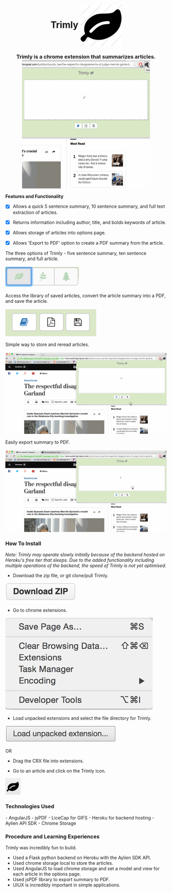 <h1 align="center">
Trimly  <img align="center" src="https://raw.githubusercontent.com/k--chow/Trimly/master/icons/trimly128.png"/>
</h1>


<h3 align="center">
Trimly is a chrome extension that summarizes articles. 
<br>
<img width="400" height="400" align="center" src="https://raw.githubusercontent.com/k--chow/Trimly/master/icons/trimly1.gif"/>
</h3>


<b>Features and Functionality</b>
<br>

- [x] Allows a quick 5 sentence summary, 10 sentence summary, and full text extraction of articles.
- [x] Returns information including author, title, and bolds keywords of article.
- [x] Allows storage of articles into options page.
- [x] Allows 'Export to PDF' option to create a PDF summary from the article.


The three options of Trimly - five sentence summary, 
ten sentence summary, and full article. <br><br>
<img src="https://raw.githubusercontent.com/k--chow/Trimly/master/icons/topbuttons.png"/>

Access the library of saved articles, convert the article summary into a PDF, and save the article.<br><br>
<img src="https://raw.githubusercontent.com/k--chow/Trimly/master/icons/bottombuttons.png"/>

Simple way to store and reread articles. <br><br>
<img src="https://raw.githubusercontent.com/k--chow/Trimly/master/icons/trimly2.gif"/>

Easily export summary to PDF. <br><br>
<img src="https://raw.githubusercontent.com/k--chow/Trimly/master/icons/trimly3.gif"/>


<h3>How To Install</h3>
<i>Note: Trimly may operate slowly initially because of the backend hosted on Heroku's free tier that sleeps. Due to the added functionality including multiple operations of the backend, the speed of Trimly is not yet optimised.</i>

- Download the zip file, or git clone/pull Trimly.

<a href="https://github.com/k--chow/Trimly/archive/master.zip"><img src="https://raw.githubusercontent.com/k--chow/Trimly/master/icons/downloadzip.png"/></a>

- Go to chrome extensions.

<img src="https://raw.githubusercontent.com/k--chow/Trimly/master/icons/install2.png"/>

- Load unpacked extensions and select the file directory for Trimly. 

<img src="https://raw.githubusercontent.com/k--chow/Trimly/master/icons/install3.png"/>

OR

- Drag the CRX file into extensions.

- Go to an article and click on the Trimly icon.

<img src="https://raw.githubusercontent.com/k--chow/Trimly/master/icons/install4.png"/>

<h3>Technologies Used</h3>
- AngularJS
- jsPDF
- LiceCap for GIFS
- Heroku for backend hosting
- Aylien API SDK
- Chrome Storage

<h3>Procedure and Learning Experiences</h3>
Trimly was incredibly fun to build. 

- Used a Flask python backend on Heroku with the Aylien SDK API.
- Used chrome storage local to store the articles.
- Used AngularJS to load chrome storage and set a model and view for each article in the options page.
- Used jsPDF library to export summary to PDF.
- UIUX is incredibly important in simple applications.
 

<!--
Flask - CORS
heroku python flask server
SDK easy to use Aylien
use locally
chrome storage
UI need more expertise
angular JS to load and delete data
angular is great!
data persistence
one function after another
$scope.apply
saved properly
topic search?
highlight keywords
export to pdf-->